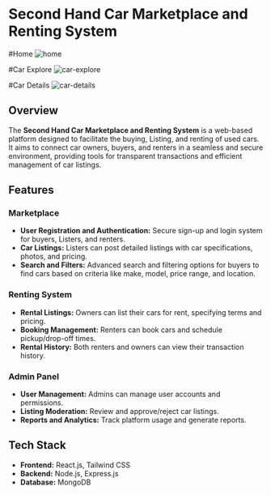 # Second Hand Car Marketplace and Renting System

#Home
![home](https://github.com/user-attachments/assets/fa58a27d-2154-4b79-9d20-52fe77339b6e)

#Car Explore
![car-explore](https://github.com/user-attachments/assets/397aaa76-3b4b-44b6-bcec-292e6757d687)

#Car Details
![car-details](https://github.com/user-attachments/assets/b7862c0c-0595-4a70-82da-0f52861a272d)

## Overview

The **Second Hand Car Marketplace and Renting System** is a web-based platform designed to facilitate the buying, Listing, and renting of used cars. It aims to connect car owners, buyers, and renters in a seamless and secure environment, providing tools for transparent transactions and efficient management of car listings.

## Features

### Marketplace

- **User Registration and Authentication:** Secure sign-up and login system for buyers, Listers, and renters.
- **Car Listings:** Listers can post detailed listings with car specifications, photos, and pricing.
- **Search and Filters:** Advanced search and filtering options for buyers to find cars based on criteria like make, model, price range, and location.

### Renting System

- **Rental Listings:** Owners can list their cars for rent, specifying terms and pricing.
- **Booking Management:** Renters can book cars and schedule pickup/drop-off times.
- **Rental History:** Both renters and owners can view their transaction history.

### Admin Panel

- **User Management:** Admins can manage user accounts and permissions.
- **Listing Moderation:** Review and approve/reject car listings.
- **Reports and Analytics:** Track platform usage and generate reports.

## Tech Stack

- **Frontend:** React.js, Tailwind CSS
- **Backend:** Node.js, Express.js
- **Database:** MongoDB
